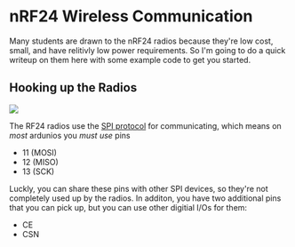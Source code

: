 # nRF24 Wireless Communication

Many students are drawn to the nRF24 radios because they're low cost, small, and have relitivly low power requirements. So I'm going to do a quick writeup on them here with some example code to get you started.

## Hooking up the Radios

[<img src="https://www.mysensors.org/uploads/57c1a2411730a6c715b6b1b0/image/nrfTop.png">](https://www.mysensors.org/)

The RF24 radios use the [SPI protocol](https://www.arduino.cc/en/reference/SPI) for communicating, which means on _most_ ardunios you *must use* pins 

 * 11 (MOSI) 
 * 12 (MISO)
 * 13 (SCK) 

 Luckly, you can share these pins with other SPI devices, so they're not completely used up by the radios. In additon, you have two additional pins that you can pick up, but you can use other digitial I/Os for them:

  * CE 
  * CSN
